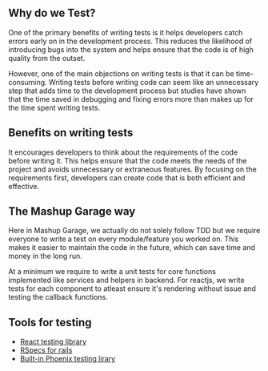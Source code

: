 ## Why do we Test?

One of the primary benefits of writing tests is it helps developers catch errors early on in the development process. This reduces the likelihood of introducing bugs into the system and helps ensure that the code is of high quality from the outset.

However, one of the main objections on writing tests is that it can be time-consuming. Writing tests before writing code can seem like an unnecessary step that adds time to the development process but studies have shown that the time saved in debugging and fixing errors more than makes up for the time spent writing tests.

## Benefits on writing tests

It encourages developers to think about the requirements of the code before writing it. This helps ensure that the code meets the needs of the project and avoids unnecessary or extraneous features. By focusing on the requirements first, developers can create code that is both efficient and effective.

## The Mashup Garage way

Here in Mashup Garage, we actually do not solely follow TDD but we require everyone to write a test on every module/feature you worked on. This makes it easier to maintain the code in the future, which can save time and money in the long run.

At a minimum we require to write a unit tests for core functions implemented like services and helpers in backend. For reactjs, we write tests for each component to atleast ensure it's rendering without issue and testing the callback functions.

## Tools for testing

- [React testing library](/standards/tests/react-testing-library.md)
- [RSpecs for rails](/standards/tests/rspecs.md)
- [Built-in Phoenix testing lirary](/standards/github/phoenix-testing.md)
